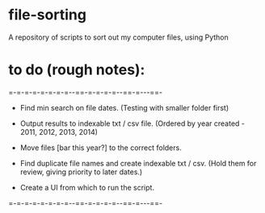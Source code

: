 # file-sorting
A repository of scripts to sort out my computer files, using Python


# to do (rough notes):
=-=-=-=-=-=-=-=--==-=-=-=-=--==-=---==-

- Find min search on file dates. (Testing with smaller folder first)
- Output results to indexable txt / csv file. (Ordered by year created - 2011, 2012, 2013, 2014)
- Move files [bar this year?] to the correct folders.
- Find duplicate file names and create indexable txt / csv. (Hold them for review, giving priority to later dates.)

- Create a UI from which to run the script.

=-=-=-=-=-=-=-=--==-=-=-=-=--==-=---==-

